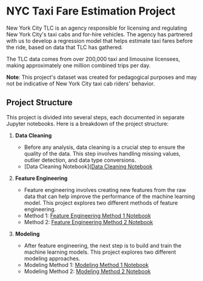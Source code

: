 # NYC Taxi Fare Estimation Project

New York City TLC is an agency responsible for licensing and regulating New York City's taxi cabs and for-hire vehicles. The agency has partnered with us to develop a regression model that helps estimate taxi fares before the ride, based on data that TLC has gathered. 

The TLC data comes from over 200,000 taxi and limousine licensees, making approximately one million combined trips per day. 

**Note**: This project's dataset was created for pedagogical purposes and may not be indicative of New York City taxi cab riders' behavior.

## Project Structure

This project is divided into several steps, each documented in separate Jupyter notebooks. Here is a breakdown of the project structure:

1. **Data Cleaning**
    - Before any analysis, data cleaning is a crucial step to ensure the quality of the data. This step involves handling missing values, outlier detection, and data type conversions.
    - [Data Cleaning Notebook]([Data Cleaning Notebook](https://github.com/Yorgho/TaxiFareEstimationModel/blob/main/1-Data%20cleaning_Taxi%20Fare%20Estimation.ipynb)

2. **Feature Engineering**
    - Feature engineering involves creating new features from the raw data that can help improve the performance of the machine learning model. This project explores two different methods of feature engineering.
    - Method 1: [Feature Engineering Method 1 Notebook](link-to-feature-engineering-method1-notebook)
    - Method 2: [Feature Engineering Method 2 Notebook](link-to-feature-engineering-method2-notebook)

3. **Modeling**
    - After feature engineering, the next step is to build and train the machine learning models. This project explores two different modeling approaches.
    - Modeling Method 1: [Modeling Method 1 Notebook](link-to-modeling-method1-notebook)
    - Modeling Method 2: [Modeling Method 2 Notebook](link-to-modeling-method2-notebook)

